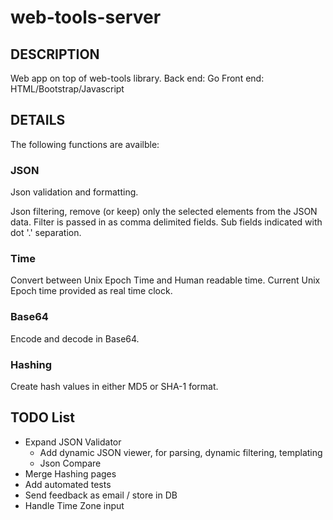 web-tools-server
================

## DESCRIPTION

Web app on top of web-tools library.
Back end: Go
Front end: HTML/Bootstrap/Javascript

## DETAILS

The following functions are availble:

### JSON

Json validation and formatting.

Json filtering, remove (or keep) only the selected elements from the JSON data.
Filter is passed in as comma delimited fields. Sub fields indicated with dot '.' separation.

### Time

Convert between Unix Epoch Time and Human readable time.
Current Unix Epoch time provided as real time clock.

### Base64

Encode and decode in Base64.

### Hashing

Create hash values in either MD5 or SHA-1 format. 

## TODO List

- Expand JSON Validator
	- Add dynamic JSON viewer, for parsing, dynamic filtering, templating
	- Json Compare
- Merge Hashing pages
- Add automated tests
- Send feedback as email / store in DB
- Handle Time Zone input
